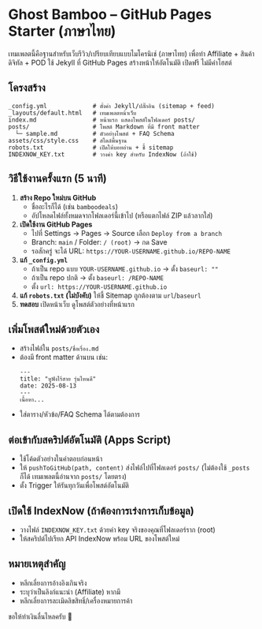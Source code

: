 # Ghost Bamboo – GitHub Pages Starter (ภาษาไทย)

เทมเพลตนี้คือฐานสำหรับเว็บรีวิว/เปรียบเทียบแบบไมโครนิเช์ (ภาษาไทย) เพื่อทำ Affiliate + สินค้าดิจิทัล + POD
ใช้ Jekyll ที่ GitHub Pages สร้างหน้าให้อัตโนมัติ เปิดฟรี ไม่มีค่าโฮสต์

## โครงสร้าง
```
_config.yml             # ตั้งค่า Jekyll/ปลั๊กอิน (sitemap + feed)
_layouts/default.html   # เทมเพลตหน้าเว็บ
index.md                # หน้าแรก แสดงโพสต์ในโฟลเดอร์ posts/
posts/                  # โพสต์ Markdown ที่มี front matter
  └─ sample.md          # ตัวอย่างโพสต์ + FAQ Schema
assets/css/style.css    # สไตล์พื้นฐาน
robots.txt              # เปิดให้บอทอ่าน + ชี้ sitemap
INDEXNOW_KEY.txt        # วางค่า key สำหรับ IndexNow (ถ้าใช้)
```

## วิธีใช้งานครั้งแรก (5 นาที)
1) **สร้าง Repo ใหม่บน GitHub**
   - ชื่ออะไรก็ได้ (เช่น `bamboodeals`)
   - อัปโหลดไฟล์ทั้งหมดจากโฟลเดอร์นี้เข้าไป (หรือแตกไฟล์ ZIP แล้วลากใส่)
2) **เปิดใช้งาน GitHub Pages**
   - ไปที่ Settings → Pages → Source เลือก `Deploy from a branch`
   - Branch: `main` / Folder: `/ (root)` → กด Save
   - รอสักครู่ จะได้ URL: `https://YOUR-USERNAME.github.io/REPO-NAME`
3) **แก้ `_config.yml`**
   - ถ้าเป็น repo แบบ `YOUR-USERNAME.github.io` → ตั้ง `baseurl: ""`
   - ถ้าเป็น repo ปกติ → ตั้ง `baseurl: /REPO-NAME`
   - ตั้ง `url: https://YOUR-USERNAME.github.io`
4) **แก้ `robots.txt` (ไม่บังคับ)** ให้ชี้ Sitemap ถูกต้องตาม `url`/`baseurl`
5) **ทดสอบ** เปิดหน้าเว็บ ดูโพสต์ตัวอย่างที่หน้าแรก

## เพิ่มโพสต์ใหม่ด้วยตัวเอง
- สร้างไฟล์ใน `posts/ชื่อเรื่อง.md`
- ต้องมี front matter ด้านบน เช่น:
  ```
  ---
  title: "หูฟังไร้สาย รุ่นไหนดี"
  date: 2025-08-13
  ---
  เนื้อหา...
  ```
- ใส่ตาราง/หัวข้อ/FAQ Schema ได้ตามต้องการ

## ต่อเข้ากับสคริปต์อัตโนมัติ (Apps Script)
- ใช้โค้ดตัวอย่างในคำตอบก่อนหน้า
- ให้ `pushToGitHub(path, content)` ส่งไฟล์ไปที่โฟลเดอร์ `posts/`
  (ไม่ต้องใช้ `_posts` ก็ได้ เทมเพลตนี้อ่านจาก `posts/` โดยตรง)
- ตั้ง Trigger ให้รันทุกวันเพื่อโพสต์อัตโนมัติ

## เปิดใช้ IndexNow (ถ้าต้องการเร่งการเก็บข้อมูล)
- วางไฟล์ `INDEXNOW_KEY.txt` ด้วยค่า key จริงของคุณที่โฟลเดอร์ราก (root)
- ให้สคริปต์ไปเรียก API IndexNow พร้อม URL ของโพสต์ใหม่

## หมายเหตุสำคัญ
- หลีกเลี่ยงการอ้างอิงเกินจริง
- ระบุว่าเป็นลิงก์แนะนำ (Affiliate) หากมี
- หลีกเลี่ยงการละเมิดลิขสิทธิ์/เครื่องหมายการค้า

ขอให้ทำเงินลื่นไหลครับ 🚀